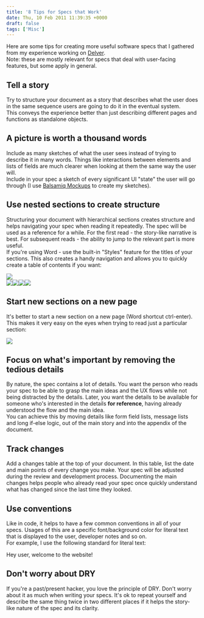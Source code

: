 ```yaml
---
title: '8 Tips for Specs that Work'
date: Thu, 10 Feb 2011 11:39:35 +0000
draft: false
tags: ['Misc']
---
```


Here are some tips for creating more useful software specs that I gathered from my experience working on [Delver](http://www.delver.com/in/?invite=friends-and-family).  
Note: these are mostly relevant for specs that deal with user-facing features, but some apply in general.  
  

Tell a story
------------

Try to structure your document as a story that describes what the user does in the same sequence users are going to do it in the eventual system.  
This conveys the experience better than just describing different pages and functions as standalone objects.  
  

A picture is worth a thousand words
-----------------------------------

Include as many sketches of what the user sees instead of trying to describe it in many words. Things like interactions between elements and lists of fields are much clearer when looking at them the same way the user will.  
Include in your spec a sketch of every significant UI "state" the user will go through (I use [Balsamiq Mockups](http://balsamiq.com/) to create my sketches).  
  

Use nested sections to create structure
---------------------------------------

Structuring your document with hierarchical sections creates structure and helps navigating your spec when reading it repeatedly. The spec will be used as a reference for a while. For the first read - the story-like narrative is best. For subsequent reads - the ability to jump to the relevant part is more useful.  
If you're using Word - use the built-in "Styles" feature for the titles of your sections. This also creates a handy navigation and allows you to quickly create a table of contents if you want:  
  
![](/wp-content/uploads/2015/10/word-styles.jpg)  
![](file:///C:/Users/pasha/AppData/Local/Temp/moz-screenshot-2.png)![](file:///C:/Users/pasha/AppData/Local/Temp/moz-screenshot-3.png)![](file:///C:/Users/pasha/AppData/Local/Temp/moz-screenshot-4.png)![](file:///C:/Users/pasha/Pictures/word-styles.JPG)  
  

Start new sections on a new page
--------------------------------

It's better to start a new section on a new page (Word shortcut ctrl-enter). This makes it very easy on the eyes when trying to read just a particular section:  
  
![](content/binary/blog%20-%20structure%20of%20page.png)  
  

Focus on what's important by removing the tedious details
---------------------------------------------------------

By nature, the spec contains a lot of details. You want the person who reads your spec to be able to grasp the main ideas and the UX flows while not being distracted by the details. Later, you want the details to be available for someone who's interested in the details **for reference**, having already understood the flow and the main idea.  
You can achieve this by moving details like form field lists, message lists and long if-else logic, out of the main story and into the appendix of the document.  
  

Track changes
-------------

Add a changes table at the top of your document. In this table, list the date and main points of every change you make. Your spec will be adjusted during the review and development process. Documenting the main changes helps people who already read your spec once quickly understand what has changed since the last time they looked.  
  

Use conventions
---------------

Like in code, it helps to have a few common conventions in all of your specs. Usages of this are a specific font/background color for literal text that is displayed to the user, developer notes and so on.  
For example, I use the following standard for literal text:  

Hey user, welcome to the website!

  

Don't worry about DRY
---------------------

If you're a past/present hacker, you love the principle of DRY. Don't worry about it as much when writing your specs. It's ok to repeat yourself and describe the same thing twice in two different places if it helps the story-like nature of the spec and its clarity.